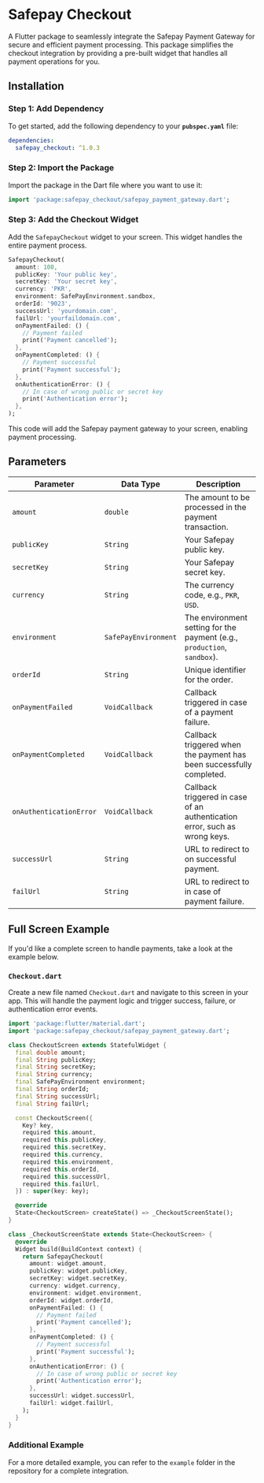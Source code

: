
# Safepay Checkout

A Flutter package to seamlessly integrate the Safepay Payment Gateway for secure and efficient payment processing. This package simplifies the checkout integration by providing a pre-built widget that handles all payment operations for you.

## Installation

### Step 1: Add Dependency
To get started, add the following dependency to your **`pubspec.yaml`** file:

```yaml
dependencies:
  safepay_checkout: ^1.0.3
```

### Step 2: Import the Package
Import the package in the Dart file where you want to use it:

```dart
import 'package:safepay_checkout/safepay_payment_gateway.dart';
```

### Step 3: Add the Checkout Widget
Add the `SafepayCheckout` widget to your screen. This widget handles the entire payment process.

```dart
SafepayCheckout(
  amount: 100,
  publicKey: 'Your public key',
  secretKey: 'Your secret key',
  currency: 'PKR',
  environment: SafePayEnvironment.sandbox,
  orderId: '9023',
  successUrl: 'yourdomain.com',
  failUrl: 'yourfaildomain.com',
  onPaymentFailed: () {
    // Payment failed
    print('Payment cancelled');
  },
  onPaymentCompleted: () {
    // Payment successful
    print('Payment successful');
  },
  onAuthenticationError: () {
    // In case of wrong public or secret key
    print('Authentication error');
  },
);
```

This code will add the Safepay payment gateway to your screen, enabling payment processing.

## Parameters

| Parameter             | Data Type                 | Description                                                                 |
|-----------------------|---------------------------|-----------------------------------------------------------------------------|
| `amount`              | `double`                  | The amount to be processed in the payment transaction.                       |
| `publicKey`           | `String`                  | Your Safepay public key.                                                     |
| `secretKey`           | `String`                  | Your Safepay secret key.                                                     |
| `currency`            | `String`                  | The currency code, e.g., `PKR`, `USD`.                                      |
| `environment`         | `SafePayEnvironment`      | The environment setting for the payment (e.g., `production`, `sandbox`).              |
| `orderId`             | `String`                  | Unique identifier for the order.                                             |
| `onPaymentFailed`     | `VoidCallback`            | Callback triggered in case of a payment failure.                             |
| `onPaymentCompleted`  | `VoidCallback`            | Callback triggered when the payment has been successfully completed.         |
| `onAuthenticationError`| `VoidCallback`           | Callback triggered in case of an authentication error, such as wrong keys. |
| `successUrl`          | `String`                  | URL to redirect to on successful payment.                                    |
| `failUrl`             | `String`                  | URL to redirect to in case of payment failure.                               |

## Full Screen Example

If you'd like a complete screen to handle payments, take a look at the example below.

### `Checkout.dart`

Create a new file named `Checkout.dart` and navigate to this screen in your app. This will handle the payment logic and trigger success, failure, or authentication error events.

```dart
import 'package:flutter/material.dart';
import 'package:safepay_checkout/safepay_payment_gateway.dart';

class CheckoutScreen extends StatefulWidget {
  final double amount;
  final String publicKey;
  final String secretKey;
  final String currency;
  final SafePayEnvironment environment;
  final String orderId;
  final String successUrl;
  final String failUrl;

  const CheckoutScreen({
    Key? key,
    required this.amount,
    required this.publicKey,
    required this.secretKey,
    required this.currency,
    required this.environment,
    required this.orderId,
    required this.successUrl,
    required this.failUrl,
  }) : super(key: key);

  @override
  State<CheckoutScreen> createState() => _CheckoutScreenState();
}

class _CheckoutScreenState extends State<CheckoutScreen> {
  @override
  Widget build(BuildContext context) {
    return SafepayCheckout(
      amount: widget.amount,
      publicKey: widget.publicKey,
      secretKey: widget.secretKey,
      currency: widget.currency,
      environment: widget.environment,
      orderId: widget.orderId,
      onPaymentFailed: () {
        // Payment failed
        print('Payment cancelled');
      },
      onPaymentCompleted: () {
        // Payment successful
        print('Payment successful');
      },
      onAuthenticationError: () {
        // In case of wrong public or secret key
        print('Authentication error');
      },
      successUrl: widget.successUrl,
      failUrl: widget.failUrl,
    );
  }
}
```

### Additional Example

For a more detailed example, you can refer to the `example` folder in the repository for a complete integration.
